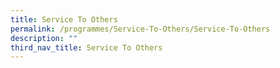 ```yaml
---
title: Service To Others
permalink: /programmes/Service-To-Others/Service-To-Others
description: ""
third_nav_title: Service To Others
---
```

